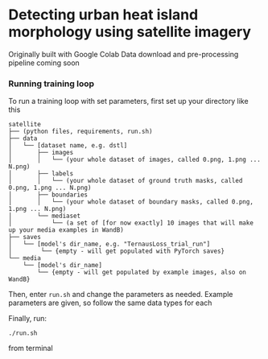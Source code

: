 # Detecting urban heat island morphology using satellite imagery

Originally built with Google Colab
Data download and pre-processing pipeline coming soon

### Running training loop

To run a training loop with set parameters, first set up your directory like this

```
satellite
├── (python files, requirements, run.sh)
├── data
│   └── [dataset name, e.g. dstl]
│       ├── images
│       │   └── (your whole dataset of images, called 0.png, 1.png ... N.png)
│       ├── labels
│       │   └── (your whole dataset of ground truth masks, called 0.png, 1.png ... N.png)
│       ├── boundaries
│       │   └── (your whole dataset of boundary masks, called 0.png, 1.png ... N.png)
│       └── mediaset
│           └── (a set of [for now exactly] 10 images that will make up your media examples in WandB)
├── saves
│   └── [model's dir_name, e.g. "TernausLoss_trial_run"]
│        └── {empty - will get populated with PyTorch saves}
└── media
    └── [model's dir_name]
        └── {empty - will get populated by example images, also on WandB}

```

Then, enter `run.sh` and change the parameters as needed. Example parameters are given, so follow the same data types for each

Finally, run:
```
./run.sh
```
from terminal